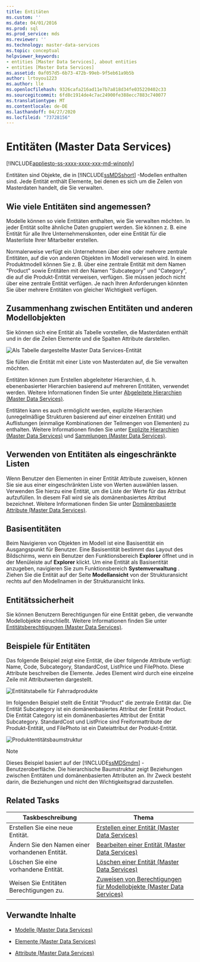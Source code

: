 ```yaml
---
title: Entitäten
ms.custom: ''
ms.date: 04/01/2016
ms.prod: sql
ms.prod_service: mds
ms.reviewer: ''
ms.technology: master-data-services
ms.topic: conceptual
helpviewer_keywords:
- entities [Master Data Services], about entities
- entities [Master Data Services]
ms.assetid: 0af057d5-6b73-472b-99eb-9f5eb61a9b5b
author: lrtoyou1223
ms.author: lle
ms.openlocfilehash: 9326cafa216ad11e7b7a818d34fe035220402c33
ms.sourcegitcommit: 6fd8c1914de4c7ac24900fe388ecc7883c740077
ms.translationtype: MT
ms.contentlocale: de-DE
ms.lasthandoff: 04/27/2020
ms.locfileid: "73728156"
---
```

# <a name="entities-master-data-services"></a>Entitäten (Master Data Services)

[!INCLUDE[appliesto-ss-xxxx-xxxx-xxx-md-winonly](../includes/appliesto-ss-xxxx-xxxx-xxx-md-winonly.md)]

  Entitäten sind Objekte, die in [!INCLUDE[ssMDSshort](../includes/ssmdsshort-md.md)] -Modellen enthalten sind. Jede Entität enthält Elemente, bei denen es sich um die Zeilen von Masterdaten handelt, die Sie verwalten.  
  
## <a name="how-many-entities-are-appropriate"></a>Wie viele Entitäten sind angemessen?  
 Modelle können so viele Entitäten enthalten, wie Sie verwalten möchten. In jeder Entität sollte ähnliche Daten gruppiert werden. Sie können z. B. eine Entität für alle Ihre Unternehmenskonten, oder eine Entität für die Masterliste Ihrer Mitarbeiter erstellen.  
  
 Normalerweise verfügt ein Unternehmen über eine oder mehrere zentrale Entitäten, auf die von anderen Objekten im Modell verwiesen wird. In einem Produktmodell können Sie z. B. über eine zentrale Entität mit dem Namen "Product" sowie Entitäten mit den Namen "Subcategory" und "Category", die auf die Produkt-Entität verweisen, verfügen. Sie müssen jedoch nicht über eine zentrale Entität verfügen. Je nach Ihren Anforderungen könnten Sie über mehrere Entitäten von gleicher Wichtigkeit verfügen.  
  
## <a name="how-entities-relate-to-other-model-objects"></a>Zusammenhang zwischen Entitäten und anderen Modellobjekten  
 Sie können sich eine Entität als Tabelle vorstellen, die Masterdaten enthält und in der die Zeilen Elemente und die Spalten Attribute darstellen.  
  
 ![Als Tabelle dargestellte Master Data Services-Entität](../master-data-services/media/mds-conc-entity-table.gif "Als Tabelle dargestellte Master Data Services-Entität")  
  
 Sie füllen die Entität mit einer Liste von Masterdaten auf, die Sie verwalten möchten.  
  
 Entitäten können zum Erstellen abgeleiteter Hierarchien, d. h. ebenenbasierter Hierarchien basierend auf mehreren Entitäten, verwendet werden. Weitere Informationen finden Sie unter [Abgeleitete Hierarchien &#40;Master Data Services&#41;](../master-data-services/derived-hierarchies-master-data-services.md).  
  
 Entitäten kann es auch ermöglicht werden, explizite Hierarchien (unregelmäßige Strukturen basierend auf einer einzelnen Entität) und Auflistungen (einmalige Kombinationen der Teilmengen von Elementen) zu enthalten. Weitere Informationen finden Sie unter [Explizite Hierarchien &#40;Master Data Services&#41;](../master-data-services/explicit-hierarchies-master-data-services.md) und [Sammlungen &#40;Master Data Services&#41;](../master-data-services/collections-master-data-services.md).  
  
## <a name="using-entities-as-constrained-lists"></a>Verwenden von Entitäten als eingeschränkte Listen  
 Wenn Benutzer den Elementen in einer Entität Attribute zuweisen, können Sie sie aus einer eingeschränkten Liste von Werten auswählen lassen. Verwenden Sie hierzu eine Entität, um die Liste der Werte für das Attribut aufzufüllen. In diesem Fall wird sie als domänenbasiertes Attribut bezeichnet. Weitere Informationen finden Sie unter [Domänenbasierte Attribute &#40;Master Data Services&#41;](../master-data-services/domain-based-attributes-master-data-services.md).  
  
## <a name="base-entities"></a>Basisentitäten  
 Beim Navigieren von Objekten im Modell ist eine Basisentität ein Ausgangspunkt für Benutzer. Eine Basisentität bestimmt das Layout des Bildschirms, wenn ein Benutzer den Funktionsbereich **Explorer** öffnet und in der Menüleiste auf **Explorer** klickt. Um eine Entität als Basisentität anzugeben, navigieren Sie zum Funktionsbereich **Systemverwaltung** . Ziehen Sie die Entität auf der Seite **Modellansicht** von der Strukturansicht rechts auf den Modellnamen in der Strukturansicht links.  
  
## <a name="entity-security"></a>Entitätssicherheit  
 Sie können Benutzern Berechtigungen für eine Entität geben, die verwandte Modellobjekte einschließt. Weitere Informationen finden Sie unter [Entitätsberechtigungen &#40;Master Data Services&#41;](../master-data-services/entity-permissions-master-data-services.md).  
  
## <a name="entity-examples"></a>Beispiele für Entitäten  
 Das folgende Beispiel zeigt eine Entität, die über folgende Attribute verfügt: Name, Code, Subcategory, StandardCost, ListPrice und FilePhoto. Diese Attribute beschreiben die Elemente. Jedes Element wird durch eine einzelne Zeile mit Attributwerten dargestellt.  
  
 ![Entitätstabelle für Fahrradprodukte](../master-data-services/media/mds-conc-entity-table-w-data.gif "Entitätstabelle für Fahrradprodukte")  
  
 Im folgenden Beispiel stellt die Entität "Product" die zentrale Entität dar. Die Entität Subcategory ist ein domänenbasiertes Attribut der Entität Product. Die Entität Category ist ein domänenbasiertes Attribut der Entität Subcategory. StandardCost und ListPrice sind Freiformattribute der Produkt-Entität, und FilePhoto ist ein Dateiattribut der Produkt-Entität.  
  
 ![Produktentitätsbaumstruktur](../master-data-services/media/mds-conc-entity-ui.gif "Produktentitätsbaumstruktur")  
  
> [!NOTE]  
>  Dieses Beispiel basiert auf der [!INCLUDE[ssMDSmdm](../includes/ssmdsmdm-md.md)] -Benutzeroberfläche. Die hierarchische Baumstruktur zeigt Beziehungen zwischen Entitäten und domänenbasierten Attributen an. Ihr Zweck besteht darin, die Beziehungen und nicht den Wichtigkeitsgrad darzustellen.  
  
## <a name="related-tasks"></a>Related Tasks  
  
|Taskbeschreibung|Thema|  
|----------------------|-----------|  
|Erstellen Sie eine neue Entität.|[Erstellen einer Entität &#40;Master Data Services&#41;](../master-data-services/create-an-entity-master-data-services.md)|  
|Ändern Sie den Namen einer vorhandenen Entität.|[Bearbeiten einer Entität &#40;Master Data Services&#41;](../master-data-services/edit-an-entity-master-data-services.md)|  
|Löschen Sie eine vorhandene Entität.|[Löschen einer Entität &#40;Master Data Services&#41;](../master-data-services/delete-an-entity-master-data-services.md)|  
|Weisen Sie Entitäten Berechtigungen zu.|[Zuweisen von Berechtigungen für Modellobjekte &#40;Master Data Services&#41;](../master-data-services/assign-model-object-permissions-master-data-services.md)|  
  
## <a name="related-content"></a>Verwandte Inhalte  
  
-   [Modelle &#40;Master Data Services&#41;](../master-data-services/models-master-data-services.md)  
  
-   [Elemente &#40;Master Data Services&#41;](../master-data-services/members-master-data-services.md)  
  
-   [Attribute &#40;Master Data Services&#41;](../master-data-services/attributes-master-data-services.md)  
  
  
